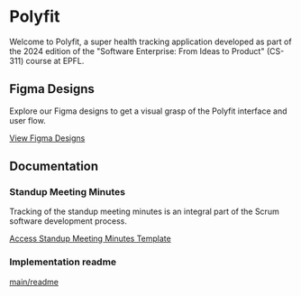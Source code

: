 # Polyfit

Welcome to Polyfit, a super health tracking application developed as part of the 2024 edition of the "Software Enterprise: From Ideas to Product" (CS-311) course at EPFL. 

## Figma Designs

Explore our Figma designs to get a visual grasp of the Polyfit interface and user flow. 

[View Figma Designs](https://www.figma.com/files/team/1351535740119782515)

## Documentation

### Standup Meeting Minutes

Tracking of the standup meeting minutes is an integral part of the Scrum software development process.

[Access Standup Meeting Minutes Template](https://github.com/swent-group10/polyfit/wiki)


### Implementation readme
[main/readme](app/src/main/java/com/github/se/polyfit/README.md)

